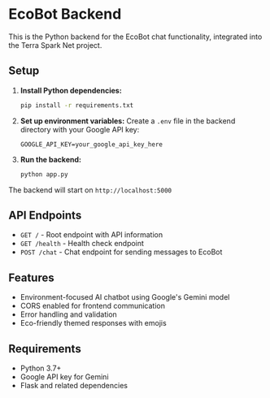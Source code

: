 # EcoBot Backend

This is the Python backend for the EcoBot chat functionality, integrated into the Terra Spark Net project.

## Setup

1. **Install Python dependencies:**
   ```bash
   pip install -r requirements.txt
   ```

2. **Set up environment variables:**
   Create a `.env` file in the backend directory with your Google API key:
   ```
   GOOGLE_API_KEY=your_google_api_key_here
   ```

3. **Run the backend:**
   ```bash
   python app.py
   ```

The backend will start on `http://localhost:5000`

## API Endpoints

- `GET /` - Root endpoint with API information
- `GET /health` - Health check endpoint
- `POST /chat` - Chat endpoint for sending messages to EcoBot

## Features

- Environment-focused AI chatbot using Google's Gemini model
- CORS enabled for frontend communication
- Error handling and validation
- Eco-friendly themed responses with emojis

## Requirements

- Python 3.7+
- Google API key for Gemini
- Flask and related dependencies
